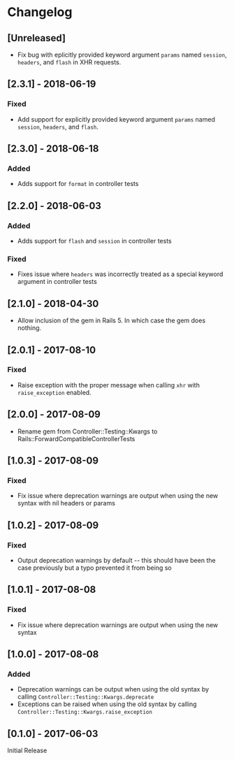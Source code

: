 # Changelog

## [Unreleased]

- Fix bug with eplicitly provided keyword argument `params` named
  `session`, `headers`, and `flash` in XHR requests.

## [2.3.1] - 2018-06-19

### Fixed

- Add support for explicitly provided keyword argument `params` named
  `session`, `headers`, and `flash`.

## [2.3.0] - 2018-06-18

### Added

- Adds support for `format` in controller tests

## [2.2.0] - 2018-06-03

### Added

- Adds support for `flash` and `session` in controller tests

### Fixed

- Fixes issue where `headers` was incorrectly treated as a special keyword argument in controller tests

## [2.1.0] - 2018-04-30

- Allow inclusion of the gem in Rails 5. In which case the gem does nothing.

## [2.0.1] - 2017-08-10

### Fixed

- Raise exception with the proper message when calling `xhr` with
  `raise_exception` enabled.

## [2.0.0] - 2017-08-09

- Rename gem from Controller::Testing::Kwargs to Rails::ForwardCompatibleControllerTests

## [1.0.3] - 2017-08-09

### Fixed

- Fix issue where deprecation warnings are output when using the new syntax with nil headers or
  params

## [1.0.2] - 2017-08-09

### Fixed

- Output deprecation warnings by default -- this should have been the case previously
  but a typo prevented it from being so


## [1.0.1] - 2017-08-08

### Fixed

- Fix issue where deprecation warnings are output when using the new syntax


## [1.0.0] - 2017-08-08

### Added

- Deprecation warnings can be output when using the old syntax by calling
  `Controller::Testing::Kwargs.deprecate`
- Exceptions can be raised when using the old syntax by calling
  `Controller::Testing::Kwargs.raise_exception`


## [0.1.0] - 2017-06-03

Initial Release

